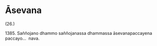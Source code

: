 

# Āsevana







(26.)

1385\. Saññojano dhammo saññojanassa dhammassa āsevanapaccayena paccayo…  nava.



